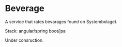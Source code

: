 # Beverage
A service that rates bevarages found on Systembolaget.

Stack: angular/spring boot/jpa

Under consruction.
